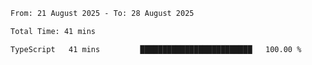 <!--START_SECTION:waka-->

```txt
From: 21 August 2025 - To: 28 August 2025

Total Time: 41 mins

TypeScript   41 mins         █████████████████████████   100.00 %
```

<!--END_SECTION:waka-->
